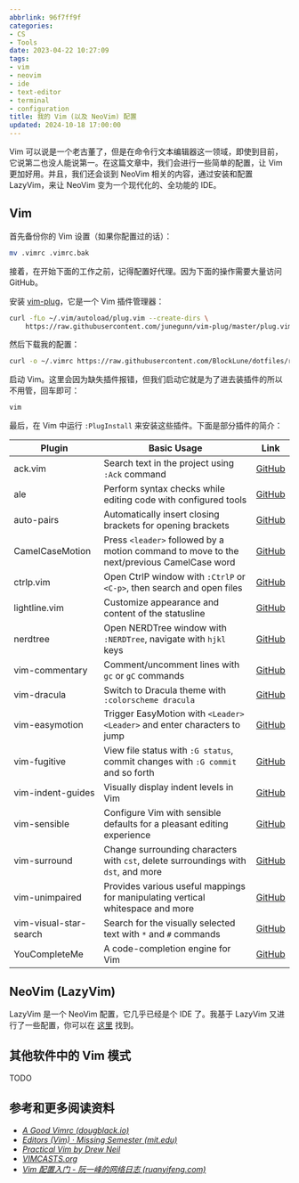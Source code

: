```yaml
---
abbrlink: 96f7ff9f
categories:
- CS
- Tools
date: 2023-04-22 10:27:09
tags:
- vim
- neovim
- ide
- text-editor
- terminal
- configuration
title: 我的 Vim (以及 NeoVim) 配置
updated: 2024-10-18 17:00:00
---
```


Vim 可以说是一个老古董了，但是在命令行文本编辑器这一领域，即使到目前，它说第二也没人能说第一。在这篇文章中，我们会进行一些简单的配置，让 Vim 更加好用。并且，我们还会谈到 NeoVim 相关的内容，通过安装和配置 LazyVim，来让 NeoVim 变为一个现代化的、全功能的 IDE。

<!--more-->

## Vim

首先备份你的 Vim 设置（如果你配置过的话）：

```bash
mv .vimrc .vimrc.bak
```

接着，在开始下面的工作之前，记得配置好代理。因为下面的操作需要大量访问 GitHub。

安装 [vim-plug](https://github.com/junegunn/vim-plug)，它是一个 Vim 插件管理器：

```bash
curl -fLo ~/.vim/autoload/plug.vim --create-dirs \
    https://raw.githubusercontent.com/junegunn/vim-plug/master/plug.vim
```

然后下载我的配置：

```bash
curl -o ~/.vimrc https://raw.githubusercontent.com/BlockLune/dotfiles/refs/heads/main/.vimrc
```

启动 Vim。这里会因为缺失插件报错，但我们启动它就是为了进去装插件的所以不用管，回车即可：

```bash
vim
```

最后，在 Vim 中运行 `:PlugInstall` 来安装这些插件。下面是部分插件的简介：

| Plugin                 | Basic Usage                                                                               | Link                                                         |
| ---------------------- | ----------------------------------------------------------------------------------------- | ------------------------------------------------------------ |
| ack.vim                | Search text in the project using `:Ack` command                                           | [GitHub](https://github.com/mileszs/ack.vim)                 |
| ale                    | Perform syntax checks while editing code with configured tools                            | [GitHub](https://github.com/dense-analysis/ale)              |
| auto-pairs             | Automatically insert closing brackets for opening brackets                                | [GitHub](https://github.com/jiangmiao/auto-pairs)            |
| CamelCaseMotion        | Press `<leader>` followed by a motion command to move to the next/previous CamelCase word | [GitHub](https://github.com/bkad/CamelCaseMotion)            |
| ctrlp.vim              | Open CtrlP window with `:CtrlP` or `<C-p>`, then search and open files                    | [GitHub](https://github.com/ctrlpvim/ctrlp.vim)              |
| lightline.vim          | Customize appearance and content of the statusline                                        | [GitHub](https://github.com/itchyny/lightline.vim)           |
| nerdtree               | Open NERDTree window with `:NERDTree`, navigate with `hjkl` keys                          | [GitHub](https://github.com/preservim/nerdtree)              |
| vim-commentary         | Comment/uncomment lines with `gc` or `gC` commands                                        | [GitHub](https://github.com/tpope/vim-commentary)            |
| vim-dracula            | Switch to Dracula theme with `:colorscheme dracula`                                       | [GitHub](https://github.com/dracula/vim)                     |
| vim-easymotion         | Trigger EasyMotion with `<Leader><Leader>` and enter characters to jump                   | [GitHub](https://github.com/easymotion/vim-easymotion)       |
| vim-fugitive           | View file status with `:G status`, commit changes with `:G commit` and so forth           | [GitHub](https://github.com/tpope/vim-fugitive)              |
| vim-indent-guides      | Visually display indent levels in Vim                                                     | [GitHub](https://github.com/preservim/vim-indent-guides)     |
| vim-sensible           | Configure Vim with sensible defaults for a pleasant editing experience                    | [GitHub](https://github.com/tpope/vim-sensible)              |
| vim-surround           | Change surrounding characters with `cst`, delete surroundings with `dst`, and more        | [GitHub](https://github.com/tpope/vim-surround)              |
| vim-unimpaired         | Provides various useful mappings for manipulating vertical whitespace and more            | [GitHub](https://github.com/tpope/vim-unimpaired)            |
| vim-visual-star-search | Search for the visually selected text with `*` and `#` commands                           | [GitHub](https://github.com/nelstrom/vim-visual-star-search) |
| YouCompleteMe          | A code-completion engine for Vim                                                          | [GitHub](https://github.com/ycm-core/YouCompleteMe)          |

## NeoVim (LazyVim)

LazyVim 是一个 NeoVim 配置，它几乎已经是个 IDE 了。我基于 LazyVim 又进行了一些配置，你可以在 [这里](https://github.com/BlockLune/NeovimConfig) 找到。

## 其他软件中的 Vim 模式

TODO

## 参考和更多阅读资料

- _[A Good Vimrc (dougblack.io)](https://dougblack.io/words/a-good-vimrc.html)_
- _[Editors (Vim) · Missing Semester (mit.edu)](https://missing.csail.mit.edu/2020/editors/)_
- _[Practical Vim by Drew Neil](https://pragprog.com/titles/dnvim2/practical-vim-second-edition/)_
- _[VIMCASTS.org](http://vimcasts.org/)_
- _[Vim 配置入门 - 阮一峰的网络日志 (ruanyifeng.com)](https://ruanyifeng.com/blog/2018/09/vimrc.html)_